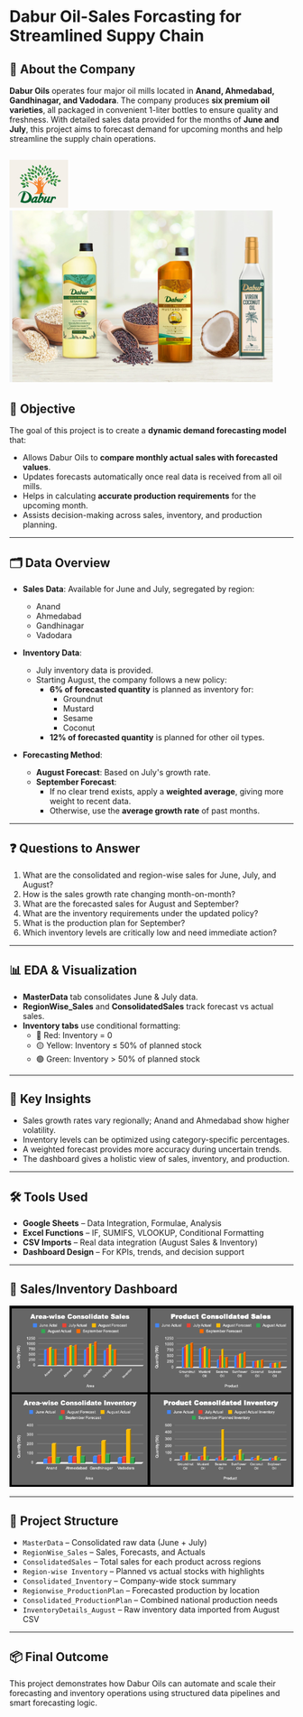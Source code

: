 # Dabur Oil-Sales Forcasting for Streamlined Suppy Chain

## 🏢 About the Company

**Dabur Oils** operates four major oil mills located in **Anand, Ahmedabad, Gandhinagar, and Vadodara**. The company produces **six premium oil varieties**, all packaged in convenient 1-liter bottles to ensure quality and freshness. With detailed sales data provided for the months of **June and July**, this project aims to forecast demand for upcoming months and help streamline the supply chain operations.

![Company Screenshot](https://github.com/rashi12121/Dabur_Oil-Sales_Forcasting_for_Streamlined_Suppy_Chain/blob/main/Dabur%20Logo.png)
![Product  Screenshot](https://github.com/rashi12121/Dabur_Oil-Sales_Forcasting_for_Streamlined_Suppy_Chain/blob/main/Dabur%20Products.png)
---

## 🎯 Objective

The goal of this project is to create a **dynamic demand forecasting model** that:
- Allows Dabur Oils to **compare monthly actual sales with forecasted values**.
- Updates forecasts automatically once real data is received from all oil mills.
- Helps in calculating **accurate production requirements** for the upcoming month.
- Assists decision-making across sales, inventory, and production planning.

---

## 🗂️ Data Overview

- **Sales Data**: Available for June and July, segregated by region:
  - Anand
  - Ahmedabad
  - Gandhinagar
  - Vadodara

- **Inventory Data**:
  - July inventory data is provided.
  - Starting August, the company follows a new policy:
    - **6% of forecasted quantity** is planned as inventory for:
      - Groundnut
      - Mustard
      - Sesame
      - Coconut
    - **12% of forecasted quantity** is planned for other oil types.

- **Forecasting Method**:
  - **August Forecast**: Based on July's growth rate.
  - **September Forecast**:
    - If no clear trend exists, apply a **weighted average**, giving more weight to recent data.
    - Otherwise, use the **average growth rate** of past months.

---

## ❓ Questions to Answer

1. What are the consolidated and region-wise sales for June, July, and August?
2. How is the sales growth rate changing month-on-month?
3. What are the forecasted sales for August and September?
4. What are the inventory requirements under the updated policy?
5. What is the production plan for September?
6. Which inventory levels are critically low and need immediate action?

---

## 📊 EDA & Visualization

- **MasterData** tab consolidates June & July data.
- **RegionWise_Sales** and **ConsolidatedSales** track forecast vs actual sales.
- **Inventory tabs** use conditional formatting:
  - 🔴 Red: Inventory = 0
  - 🟡 Yellow: Inventory ≤ 50% of planned stock
  - 🟢 Green: Inventory > 50% of planned stock

---

## 🌟 Key Insights

- Sales growth rates vary regionally; Anand and Ahmedabad show higher volatility.
- Inventory levels can be optimized using category-specific percentages.
- A weighted forecast provides more accuracy during uncertain trends.
- The dashboard gives a holistic view of sales, inventory, and production.

---

## 🛠️ Tools Used

- **Google Sheets** – Data Integration, Formulae, Analysis
- **Excel Functions** – IF, SUMIFS, VLOOKUP, Conditional Formatting
- **CSV Imports** – Real data integration (August Sales & Inventory)
- **Dashboard Design** – For KPIs, trends, and decision support

---

## 📸 Sales/Inventory Dashboard 

![Dashboard Screenshot](https://github.com/rashi12121/Dabur_Oil-Sales_Forcasting_for_Streamlined_Suppy_Chain/blob/main/Dabur_Oil%20Sales.png)



---

## 📁 Project Structure

- `MasterData` – Consolidated raw data (June + July)
- `RegionWise_Sales` – Sales, Forecasts, and Actuals
- `ConsolidatedSales` – Total sales for each product across regions
- `Region-wise Inventory` – Planned vs actual stocks with highlights
- `Consolidated_Inventory` – Company-wide stock summary
- `Regionwise_ProductionPlan` – Forecasted production by location
- `Consolidated_ProductionPlan` – Combined national production needs
- `InventoryDetails_August` – Raw inventory data imported from August CSV

---

## 📦 Final Outcome

This project demonstrates how Dabur Oils can automate and scale their forecasting and inventory operations using structured data pipelines and smart forecasting logic.
